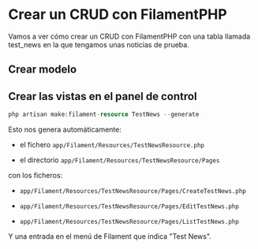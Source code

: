 # Crear un CRUD con FilamentPHP

Vamos a ver cómo crear un CRUD con FilamentPHP con una tabla llamada test_news en la que tengamos unas noticias de prueba.

## Crear modelo


## Crear las vistas en el panel de control

``` php
php artisan make:filament-resource TestNews --generate
```

Esto nos genera automáticamente:

- el fichero `app/Filament/Resources/TestNewsResource.php`

- el directorio `app/Filament/Resources/TestNewsResource/Pages`

con los ficheros:

- `app/Filament/Resources/TestNewsResource/Pages/CreateTestNews.php`

- `app/Filament/Resources/TestNewsResource/Pages/EditTestNews.php`

- `app/Filament/Resources/TestNewsResource/Pages/ListTestNews.php`

Y una entrada en el menú de Filament que indica "Test News".
